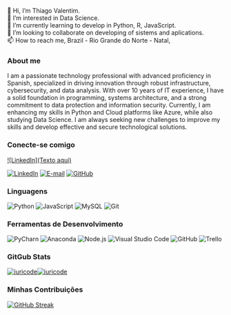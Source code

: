 👋 Hi, I’m Thiago Valentim. <br>
👀 I’m interested in Data Science. <br>
🌱 I’m currently learning to develop in Python, R, JavaScript.<br>
💞️ I’m looking to collaborate on developing of sistems and aplications.<br>
📫 How to reach me, Brazil - Rio Grande do Norte - Natal, <br>


### About me

<font align='center'>I am a passionate technology professional with advanced proficiency in Spanish, specialized in driving innovation through robust infrastructure, cybersecurity, and data analysis. With over 10 years of IT experience, I have a solid foundation in programming, systems architecture, and a strong commitment to data protection and information security. Currently, I am enhancing my skills in Python and Cloud platforms like Azure, while also studying Data Science. I am always seeking new challenges to improve my skills and develop effective and secure technological solutions.</font>

### Conecte-se comigo

  [![LinkedIn](Texto aqui)](https://www.linkedin.com/in/thiago-valentim-correia-5331691b5/)
  
  [![LinkedIn](https://img.shields.io/badge/LinkedIn-333333?style=flat&logo=linkedin&logoColor=white)](https://www.linkedin.com/in/thiago-valentim-correia-5331691b5/)
  [![E-mail](https://img.shields.io/badge/-Email-333333?style=flat&logo=microsoft-outlook&logoColor=007BFF)](mailto:thvcorreia@hotmail.com)
  [![GitHub](https://img.shields.io/badge/GitHub-333333?style=flat&logo=github&logoColor=white)](https://github.com/thvcorreia)

### Linguagens

  ![Python](https://img.shields.io/badge/Python-333333?style=flat&logo=python&logoColor=white)
  ![JavaScript](https://img.shields.io/badge/-JavaScript-333333?style=flat&logo=javascript&logoColor=white)
  ![MySQL](https://img.shields.io/badge/-MySQL-333333?style=flat&logo=mysql&logoColor=white)
  ![Git](https://img.shields.io/badge/GIT-333333?style=flat&logo=git&logoColor=white)
  

### Ferramentas de Desenvolvimento

  ![PyCharn](https://img.shields.io/badge/-PyCharn-333333?style=flat&logo=pycharm&logoColor=white)
  ![Anaconda](https://img.shields.io/badge/-Anaconda-333333?style=flat&logo=anaconda&logoColor=white)
  ![Node.js](https://img.shields.io/badge/-Node.js-333333?style=flat&logo=nodedotjs&logoColor=white)
  ![Visual Studio Code](https://img.shields.io/badge/-Visual%20Studio%20Code-333333?style=flat&logo=visual-studio-code&logoColor=white)
  ![GitHub](https://img.shields.io/badge/GitHub-333333?style=flat&logo=github&logoColor=white)
  ![Trello](https://img.shields.io/badge/-Trello-333333?style=flat&logo=trello&logoColor=white)
<!---
thvcorreia/thvcorreia is a ✨ special ✨ repository because its `README.md` (this file) appears on your GitHub profile.
You can click the Preview link to take a look at your changes.
--->
### GitGub Stats

[![iuricode](https://github-readme-stats.vercel.app/api?username=thvcorreia&theme=dark)](https://github.com/thvcorreia/)[![iuricode](https://github-readme-stats.vercel.app/api/top-langs/?username=thvcorreia&hide=html&layout=compact&theme=dark)](https://github.com/thvcorreia/)

### Minhas Contribuições

[![GitHub Streak](https://streak-stats.demolab.com/?user=thvcorreia&theme=dark&background=000&border=white&dates=white)](https://git.io/streak-stats)

